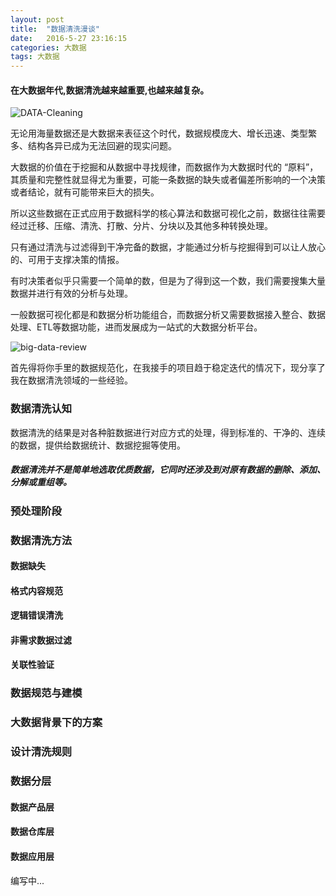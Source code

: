 ```yaml
---
layout: post
title:  "数据清洗漫谈"
date:   2016-5-27 23:16:15
categories: 大数据
tags: 大数据
---
```

#### 在大数据年代,数据清洗越来越重要,也越来越复杂。


![DATA-Cleaning](https://i.imgur.com/De1qLjG.jpg)

无论用海量数据还是大数据来表征这个时代，数据规模庞大、增长迅速、类型繁多、结构各异已成为无法回避的现实问题。

大数据的价值在于挖掘和从数据中寻找规律，而数据作为大数据时代的 “原料”，其质量和完整性就显得尤为重要，可能一条数据的缺失或者偏差所影响的一个决策或者结论，就有可能带来巨大的损失。

所以这些数据在正式应用于数据科学的核心算法和数据可视化之前，数据往往需要经过迁移、压缩、清洗、打散、分片、分块以及其他多种转换处理。

只有通过清洗与过滤得到干净完备的数据，才能通过分析与挖掘得到可以让人放心的、可用于支撑决策的情报。


有时决策者似乎只需要一个简单的数，但是为了得到这一个数，我们需要搜集大量数据并进行有效的分析与处理。


一般数据可视化都是和数据分析功能组合，而数据分析又需要数据接入整合、数据处理、ETL等数据功能，进而发展成为一站式的大数据分析平台。	

![big-data-review](https://i.imgur.com/tjrSKOZ.jpg)

首先得将你手里的数据规范化，在我接手的项目趋于稳定迭代的情况下，现分享了我在数据清洗领域的一些经验。


### 数据清洗认知

数据清洗的结果是对各种脏数据进行对应方式的处理，得到标准的、干净的、连续的数据，提供给数据统计、数据挖掘等使用。

##### 数据清洗并不是简单地选取优质数据，它同时还涉及到对原有数据的删除、添加、分解或重组等。 

### 预处理阶段

### 数据清洗方法

#### 数据缺失

#### 格式内容规范

#### 逻辑错误清洗

#### 非需求数据过滤

#### 关联性验证

### 数据规范与建模

### 大数据背景下的方案

### 设计清洗规则

### 数据分层

#### 数据产品层

#### 数据仓库层

#### 数据应用层



编写中...



